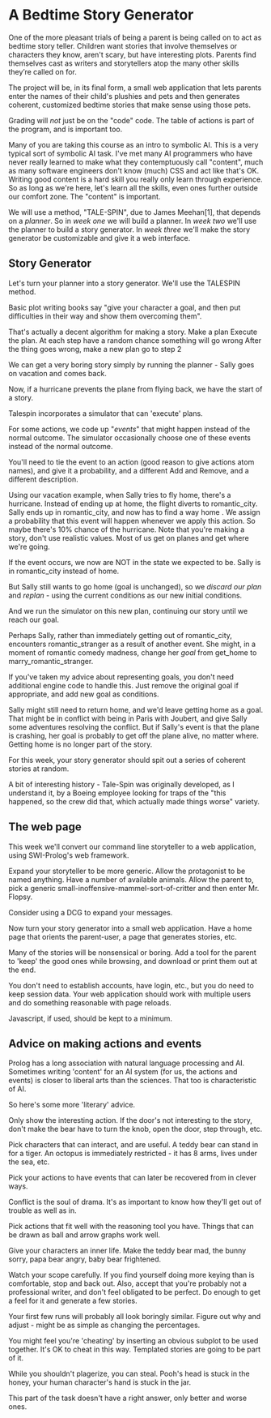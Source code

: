 # A Bedtime Story Generator
One of the more pleasant trials of being a parent is being called on to act as bedtime story teller. Children want stories that involve themselves or characters they know, aren't scary, but have interesting plots. Parents find themselves cast as writers and storytellers atop the many other skills they’re called on for.

The project will be, in its final form, a small web application that lets parents enter the names of their child's plushies and pets and then generates coherent, customized bedtime stories that make sense using those pets.

Grading will *not* just be on the "code" code. The table of actions is part of the program, and is important too.

Many of you are taking this course as an intro to symbolic AI. This is a very typical sort of symbolic AI task. I've met many AI programmers who have never really learned to make what they contemptuously call "content", much as many software engineers don't know (much) CSS and act like that's OK. Writing good content is a hard skill you really only learn through experience. So as long as we're here, let's learn all the skills, even ones further outside our comfort zone. The "content" is important.

We will use a method, "TALE-SPIN", due to James Meehan[1], that depends on a *planner*. So in *week one* we will build a planner. In *week two* we'll use the planner to build a story generator. In *week three* we'll make the story generator be customizable and give it a web interface.

## Story Generator
Let's turn your planner into a story generator. We'll use the TALESPIN method.

Basic plot writing books say "give your character a goal, and then put difficulties in their way and show them overcoming them".

That's actually a decent algorithm for making a story.
Make a plan
Execute the plan. At each step have a random chance something will go wrong
After the thing goes wrong, make a new plan
go to step 2

We can get a very boring story simply by running the planner - Sally goes on vacation and comes back.

Now, if a hurricane prevents the plane from flying back, we have the start of a story.

Talespin incorporates a simulator that can 'execute' plans.

For some actions, we code up "*events*" that might happen instead of the normal outcome. The simulator occasionally choose one of these events instead of the normal outcome.

You'll need to tie the event to an action (good reason to give actions atom names), and give it a probability, and a different Add and Remove, and a different description.

Using our vacation example, when Sally tries to fly home, there's a hurricane. Instead of ending up at home, the flight diverts to romantic_city. Sally ends up in romantic_city, and now has to find a way home
.
We assign a probability that this event will happen whenever we apply this action. So maybe there's 10% chance of the hurricane. Note that you're making a story, don't use realistic values. Most of us get on planes and get where we're going.

If the event occurs, we now are NOT in the state we expected to be. Sally is in romantic_city instead of home.

But Sally still wants to go home (goal is unchanged), so we *discard our plan* and *replan* - using the current conditions as our new initial conditions.

And we run the simulator on this new plan, continuing our story until we reach our goal.

Perhaps Sally, rather than immediately getting out of romantic_city, encounters romantic_stranger as a result of another event. She might, in a moment of romantic comedy madness, change her *goal* from get_home to marry_romantic_stranger.

If you've taken my advice about representing goals, you don't need additional engine code to handle this.  Just remove the original goal if appropriate, and add new goal as conditions.

Sally might still need to return home, and we'd leave getting home as a goal. That might be in conflict with being in Paris with Joubert, and give Sally some adventures resolving the conflict. But if Sally's event is that the plane is crashing, her goal is probably to get off the plane alive, no matter where. Getting home is no longer part of the story.

For this week, your story generator should spit out a series of coherent stories at random.

A bit of interesting history - Tale-Spin was originally developed, as I understand it, by a Boeing employee looking for traps of the "this happened, so the crew did that, which actually made things worse" variety.

## The web page
This week we'll convert our command line storyteller to a web application, using SWI-Prolog's web framework.

Expand your storyteller to be more generic. Allow the protagonist to be named anything. Have a number of available animals. Allow the parent to, pick a generic small-inoffensive-mammel-sort-of-critter and then enter Mr. Flopsy.

Consider using a DCG to expand your messages.

Now turn your story generator into a small web application. Have a home page that orients the parent-user, a page that generates stories, etc.

Many of the stories will be nonsensical or boring. Add a tool for the parent to 'keep' the good ones while browsing, and download or print them out at the end.

You don't need to establish accounts, have login, etc., but you do need to keep session data. Your web application should work with multiple users and do something reasonable with page reloads.

Javascript, if used, should be kept to a minimum.

## Advice on making actions and events
Prolog has a long association with natural language processing and AI. Sometimes writing 'content' for an AI system (for us, the actions and events) is closer to liberal arts than the sciences. That too is characteristic of AI.

So here's some more 'literary' advice.

Only show the interesting action. If the door's not interesting to the story, don't make the bear have to turn the knob, open the door, step through, etc.

Pick characters that can interact, and are useful. A teddy bear can stand in for a tiger. An octopus is immediately restricted - it has 8 arms, lives under the sea, etc.

Pick your actions to have events that can later be recovered from in clever ways.

Conflict is the soul of drama. It's as important to know how they'll get out of trouble as well as in.

Pick actions that fit well with the reasoning tool you have. Things that can be drawn as ball and arrow graphs work well.

Give your characters an inner life. Make the teddy bear mad, the bunny sorry, papa bear angry, baby bear frightened.

Watch your scope carefully.  If you find yourself doing more keying than is comfortable, stop and back out. Also, accept that you're probably not a professional writer, and don't feel obligated to be perfect. Do enough to get a feel for it and generate a few stories.

Your first few runs will probably all look boringly similar. Figure out why and adjust - might be as simple as changing the percentages.

You might feel you're 'cheating' by inserting an obvious subplot to be used together. It's OK to cheat in this way. Templated stories are going to be part of it.

While you shouldn't plagerize, you can steal. Pooh's head is stuck in the honey, your human character's hand is stuck in the jar.

This part of the task doesn't have a right answer, only better and worse ones.
